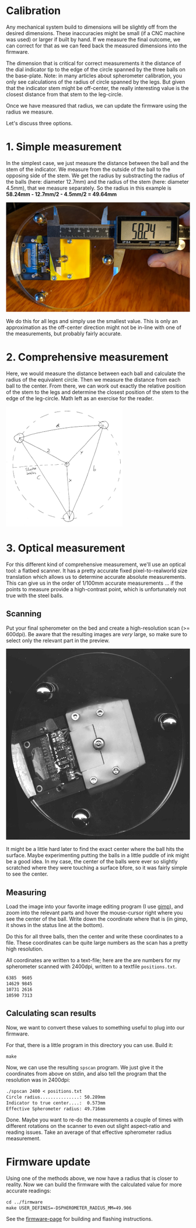 Calibration
==========

Any mechanical system build to dimensions will be slightly off from the desired
dimensions.  These inaccuracies might be small (if a CNC machine was used) or
larger if built by hand. If we measure the final outcome, we can correct for
that as we can feed back the measured dimensions into the firmware.

The dimension that is critical for correct measurements it the distance
of the dial indicator tip to the edge of the circle spanned by the three
balls on the base-plate. Note: in many articles about spherometer
calibration, you only see calculations of the radius of circle spanned
by the legs. But given that the indicator stem might be off-center, the really
interesting value is the closest distance from that stem to the leg-circle.

Once we have measured that radius, we can update the firmware using the radius
we measure.

Let's discuss three options.

# 1. Simple measurement

In the simplest case, we just measure the distance between the ball and the
stem of the indicator. We measure from the outside of the ball to the opposing
side of the stem. We get the radius by substracting the radius of the balls
(here: diameter 12.7mm) and the radius of the stem (here: diameter 4.5mm),
that we measure separately. So the radius in this example is
**58.24mm - 12.7mm/2 - 4.5mm/2 = 49.64mm**

![](../img/calibration-measure-center.jpg)

We do this for all legs and simply use the smallest value. This is only an
approximation as the off-center direction might not be in-line with one
of the measurements, but probably fairly accurate.

# 2. Comprehensive measurement

Here, we would measure the distance between each ball and calculate the radius
of the equivalent circle. Then we measure the distance from each ball to the
center. From there, we can work out exactly the relative position of the stem
to the legs and determine the closest position of the stem to the edge of the
leg-circle. Math left as an exercise for the reader.

![](../img/calibration-comprehensive.png)

# 3. Optical measurement

For this different kind of comprehensive measurement, we'll use an optical
tool: a flatbed scanner. It has a pretty accurate fixed pixel-to-realworld
size translation which allows us to determine accurate absolute measurements.
This can give us in the order of 1/100mm accurate measurements ... if the
points to measure provide a high-contrast point, which is unfortunately not
true with the steel balls.

## Scanning

Put your final spherometer on the bed and create a high-resolution scan
(>= 600dpi). Be aware that the resulting images are _very_ large, so make sure
to select only the relevant part in the preview.

![](../img/calibration-scan.jpg)

It might be a little hard later to find the exact center where the ball hits
the surface. Maybe experimenting putting the balls in a little puddle of ink
might be a good idea. In my case, the center of the balls were ever so slightly
scratched where they were touching a surface bfore, so it was fairly simple
to see the center.

## Measuring

Load the image into your favorite image editing program (I use [gimp]), and
zoom into the relevant parts and hover the mouse-cursor right where you see
the center of the ball. Write down the coordinate where that is (in gimp, it
shows in the status line at the bottom).

Do this for all three balls, then the center and write these coordinates
to a file. These coordinates can be quite large numbers as the scan has a
pretty high resolution.

All coordinates are written to a text-file; here are the are numbers for my
spherometer scanned with 2400dpi, written to a textfile `positions.txt`.

```
6385  9605
14629 9845
10731 2616
10590 7313
```

## Calculating scan results

Now, we want to convert these values to something useful to plug into our
firmware.

For that, there is a little program in this directory you can use. Build it:

```
make
```

Now, we can use the resulting `spscan` program. We just give it the coordinates
from above on stdin, and also tell the program that the resolution was in
2400dpi:


```
./spscan 2400 < positions.txt
Circle radius...............: 50.289mm
Indicator to true center....:  0.573mm
Effective Spherometer radius: 49.716mm
```

Done. Maybe you want to re-do the measurements a couple of times with different
rotations on the scanner to even out slight aspect-ratio and reading issues.
Take an average of that effective spherometer radius measurement.

# Firmware update

Using one of the methods above, we now have a radius that is closer to reality.
Now we can build the firmware with the calculated value for more accurate
readings:

```
cd ../firmware
make USER_DEFINES=-DSPHEROMETER_RADIUS_MM=49.906
```

See the [firmware-page](../firmware) for building and flashing instructions.

[gimp]: https://www.gimp.org/
